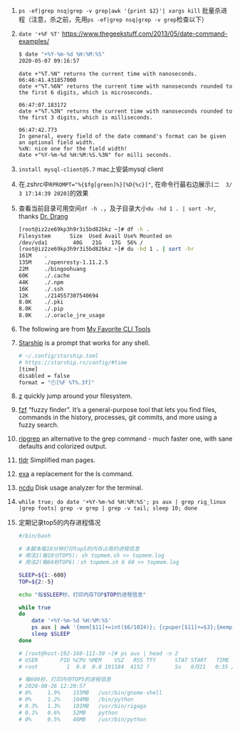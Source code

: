 1. `ps -ef|grep nsq|grep -v grep|awk '{print $2}'| xargs kill` 批量杀进程（注意，杀之前，先用`ps -ef|grep nsq|grep -v grep`检查以下）
1. `date '+%F %T'` https://www.thegeekstuff.com/2013/05/date-command-examples/
    ```bash
    $ date "+%Y-%m-%d %H:%M:%S"
    2020-05-07 09:16:57
    ```

    ```
    date +"%T.%N" returns the current time with nanoseconds.
    06:46:41.431857000
    date +"%T.%6N" returns the current time with nanoseconds rounded to the first 6 digits, which is microseconds.

    06:47:07.183172
    date +"%T.%3N" returns the current time with nanoseconds rounded to the first 3 digits, which is milliseconds.

    06:47:42.773
    In general, every field of the date command's format can be given an optional field width.
    %xN: nice one for the field width!
    date +"%Y-%m-%d %H:%M:%S.%3N" for milli seconds.
    ```
1. `install mysql-client@5.7` mac上安装mysql client
1. 在.zshrc中`RPROMPT="%{$fg[green]%}[%D{%c}]"`, 在命令行最右边展示`[二  3/ 3 17:14:39 2020]`的效果
1. 查看当前目录可用空间`df -h .`，及子目录大小`du -hd 1 . | sort -hr`, thanks [Dr. Drang](https://leancrew.com/all-this/2020/05/sort-of-handy/)

    ```bash
    [root@iz2ze69kp3h9r3i5bd82bkz ~]# df -h .
    Filesystem      Size  Used Avail Use% Mounted on
    /dev/vda1        40G   21G   17G  56% /
    [root@iz2ze69kp3h9r3i5bd82bkz ~]# du -hd 1 . | sort -hr
    161M	.
    135M	./openresty-1.11.2.5
    22M	    ./bingoohuang
    60K	    ./.cache
    44K	    ./.npm
    16K	    ./.ssh
    12K	    ./214557307540694
    8.0K	./.pki
    8.0K	./.pip
    8.0K	./.oracle_jre_usage
    ```

1. The following are from [My Favorite CLI Tools](https://medium.com/swlh/my-favorite-cli-tools-c2fa484cee52)
1. [Starship](https://starship.rs/) is a prompt that works for any shell.
    ```bash
    # ~/.config/starship.toml
    # https://starship.rs/config/#time
    [time]
    disabled = false
    format = "🕙[%F %T%.3f]"
    ```
1. [z](https://github.com/rupa/z)  quickly jump around your filesystem.
1. [fzf](https://github.com/junegunn/fzf) “fuzzy finder”. It’s a general-purpose tool that lets you find files, commands in the history, processes, git commits, and more using a fuzzy search.
1. [ripgrep](https://github.com/BurntSushi/ripgrep)  an alternative to the grep command - much faster one, with sane defaults and colorized output.
1. [tldr](https://tldr.sh/) Simplified man pages.
1. [exa](https://the.exa.website/) a replacement for the ls command.
1. [ncdu](https://dev.yorhel.nl/ncdu) Disk usage analyzer for the terminal.
1. `while true; do date '+%Y-%m-%d %H:%M:%S'; ps aux | grep rig_linux |grep foots| grep -v grep | grep -v tail; sleep 10; done`
1. 定期记录top5的内存进程情况
    ```bash
    #/bin/bash

    # 本脚本每10分钟打印top5的内存占用的进程信息
    # 用法1(每10分TOP5): sh topmem.sh >> topmem.log
    # 用法2(每60秒TOP6)：sh topmem.sh 6 60 >> topmem.log

    SLEEP=${1:-600}
    TOP=${2:-5}

    echo "每$SLEEP秒，打印内存TOP$TOP的进程信息"

    while true
    do
        date '+%Y-%m-%d %H:%M:%S'
        ps aux | awk '{mem[$11]+=int($6/1024)}; {cpuper[$11]+=$3};{memper[$11]+=$4}; END {for (i in mem) {print cpuper[i]"%\t",memper[i]"%\t",mem[i]"MB\t",i}}' | sort -k3nr | head -n $TOP
        sleep $SLEEP
    done

    # [root@host-192-168-111-30 ~]# ps aux | head -n 2
    # USER       PID %CPU %MEM    VSZ   RSS TTY      STAT START   TIME COMMAND
    # root         1  0.0  0.0 191184  4152 ?        Ss   8月21   0:35 /usr/lib/systemd/systemd --switched-root --system --deserialize 22

    # 每600秒，打印内存TOP5的进程信息
    # 2020-08-26 12:20:57
    # 0%	 1.9%	 155MB	 /usr/bin/gnome-shell
    # 0%	 1.2%	 104MB	 /bin/python
    # 0.3%	 1.3%	 101MB	 /usr/bin/rigaga
    # 0.1%	 0.6%	 52MB	 python
    # 0%	 0.5%	 46MB	 /usr/bin/python
    ```
